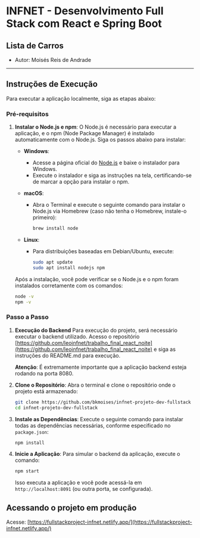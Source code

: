 # INFNET - Desenvolvimento Full Stack com React e Spring Boot 

## Lista de Carros
- Autor: Moisés Reis de Andrade

---

## Instruções de Execução

Para executar a aplicação localmente, siga as etapas abaixo:

### Pré-requisitos

1. **Instalar o Node.js e npm**:
   O Node.js é necessário para executar a aplicação, e o npm (Node Package Manager) é instalado automaticamente com o Node.js. Siga os passos abaixo para instalar:

   - **Windows**:
     - Acesse a página oficial do [Node.js](https://nodejs.org/) e baixe o instalador para Windows.
     - Execute o instalador e siga as instruções na tela, certificando-se de marcar a opção para instalar o npm.

   - **macOS**:
     - Abra o Terminal e execute o seguinte comando para instalar o Node.js via Homebrew (caso não tenha o Homebrew, instale-o primeiro):
       ```bash
       brew install node
       ```

   - **Linux**:
     - Para distribuições baseadas em Debian/Ubuntu, execute:
       ```bash
       sudo apt update
       sudo apt install nodejs npm
       ```

   Após a instalação, você pode verificar se o Node.js e o npm foram instalados corretamente com os comandos:
   ```bash
   node -v
   npm -v
   ```

### Passo a Passo

1. **Execução do Backend**
   Para execução do projeto, será necessário executar o backend utilizado. Acesso o repositório [https://github.com/leoinfnet/trabalho_final_react_noite](https://github.com/leoinfnet/trabalho_final_react_noite) e siga as instruções do README.md para execução.


   **Atenção**: É extremamente importante que a aplicação backend esteja rodando na porta 8080.
   
3. **Clone o Repositório**:
   Abra o terminal e clone o repositório onde o projeto está armazenado:
   ```bash
   git clone https://github.com/bkmoises/infnet-projeto-dev-fullstack
   cd infnet-projeto-dev-fullstack 
   ```

4. **Instale as Dependências**:
   Execute o seguinte comando para instalar todas as dependências necessárias, conforme especificado no `package.json`:
   ```bash
   npm install
   ```

5. **Inicie a Aplicação**:
   Para simular o backend da aplicação, execute o comando:
   ```bash
   npm start
   ```
   Isso executa a aplicação e você pode acessá-la em `http://localhost:8091` (ou outra porta, se configurada).


## Acessando o projeto em produção
   Acesse:
   [https://fullstackproject-infnet.netlify.app/](https://fullstackproject-infnet.netlify.app/)
